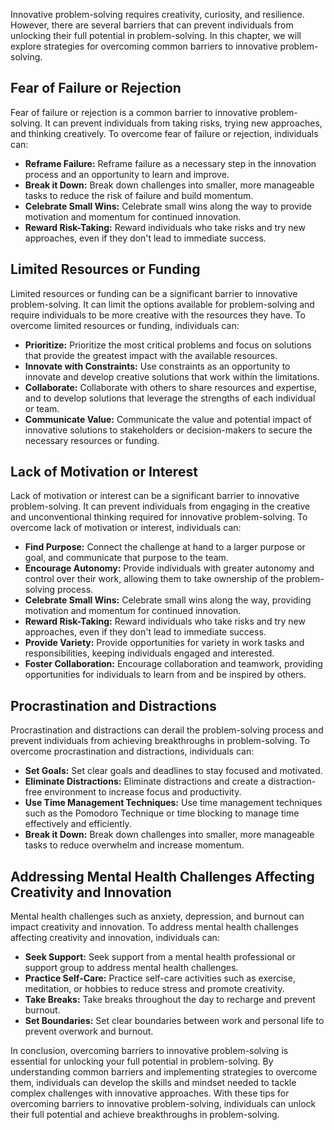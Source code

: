 
Innovative problem-solving requires creativity, curiosity, and resilience. However, there are several barriers that can prevent individuals from unlocking their full potential in problem-solving. In this chapter, we will explore strategies for overcoming common barriers to innovative problem-solving.

Fear of Failure or Rejection
----------------------------

Fear of failure or rejection is a common barrier to innovative problem-solving. It can prevent individuals from taking risks, trying new approaches, and thinking creatively. To overcome fear of failure or rejection, individuals can:

* **Reframe Failure:** Reframe failure as a necessary step in the innovation process and an opportunity to learn and improve.
* **Break it Down:** Break down challenges into smaller, more manageable tasks to reduce the risk of failure and build momentum.
* **Celebrate Small Wins:** Celebrate small wins along the way to provide motivation and momentum for continued innovation.
* **Reward Risk-Taking:** Reward individuals who take risks and try new approaches, even if they don't lead to immediate success.

Limited Resources or Funding
----------------------------

Limited resources or funding can be a significant barrier to innovative problem-solving. It can limit the options available for problem-solving and require individuals to be more creative with the resources they have. To overcome limited resources or funding, individuals can:

* **Prioritize:** Prioritize the most critical problems and focus on solutions that provide the greatest impact with the available resources.
* **Innovate with Constraints:** Use constraints as an opportunity to innovate and develop creative solutions that work within the limitations.
* **Collaborate:** Collaborate with others to share resources and expertise, and to develop solutions that leverage the strengths of each individual or team.
* **Communicate Value:** Communicate the value and potential impact of innovative solutions to stakeholders or decision-makers to secure the necessary resources or funding.

Lack of Motivation or Interest
------------------------------

Lack of motivation or interest can be a significant barrier to innovative problem-solving. It can prevent individuals from engaging in the creative and unconventional thinking required for innovative problem-solving. To overcome lack of motivation or interest, individuals can:

* **Find Purpose:** Connect the challenge at hand to a larger purpose or goal, and communicate that purpose to the team.
* **Encourage Autonomy:** Provide individuals with greater autonomy and control over their work, allowing them to take ownership of the problem-solving process.
* **Celebrate Small Wins:** Celebrate small wins along the way, providing motivation and momentum for continued innovation.
* **Reward Risk-Taking:** Reward individuals who take risks and try new approaches, even if they don't lead to immediate success.
* **Provide Variety:** Provide opportunities for variety in work tasks and responsibilities, keeping individuals engaged and interested.
* **Foster Collaboration:** Encourage collaboration and teamwork, providing opportunities for individuals to learn from and be inspired by others.

Procrastination and Distractions
--------------------------------

Procrastination and distractions can derail the problem-solving process and prevent individuals from achieving breakthroughs in problem-solving. To overcome procrastination and distractions, individuals can:

* **Set Goals:** Set clear goals and deadlines to stay focused and motivated.
* **Eliminate Distractions:** Eliminate distractions and create a distraction-free environment to increase focus and productivity.
* **Use Time Management Techniques:** Use time management techniques such as the Pomodoro Technique or time blocking to manage time effectively and efficiently.
* **Break it Down:** Break down challenges into smaller, more manageable tasks to reduce overwhelm and increase momentum.

Addressing Mental Health Challenges Affecting Creativity and Innovation
-----------------------------------------------------------------------

Mental health challenges such as anxiety, depression, and burnout can impact creativity and innovation. To address mental health challenges affecting creativity and innovation, individuals can:

* **Seek Support:** Seek support from a mental health professional or support group to address mental health challenges.
* **Practice Self-Care:** Practice self-care activities such as exercise, meditation, or hobbies to reduce stress and promote creativity.
* **Take Breaks:** Take breaks throughout the day to recharge and prevent burnout.
* **Set Boundaries:** Set clear boundaries between work and personal life to prevent overwork and burnout.

In conclusion, overcoming barriers to innovative problem-solving is essential for unlocking your full potential in problem-solving. By understanding common barriers and implementing strategies to overcome them, individuals can develop the skills and mindset needed to tackle complex challenges with innovative approaches. With these tips for overcoming barriers to innovative problem-solving, individuals can unlock their full potential and achieve breakthroughs in problem-solving.

